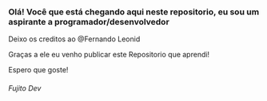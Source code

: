 ### Olá! Você que está chegando aqui neste repositorio, eu sou um aspirante a programador/desenvolvedor

Deixo os creditos ao @Fernando Leonid

Graças a ele eu venho publicar este Repositorio que aprendi!

Espero que goste!

###### Fujito Dev
